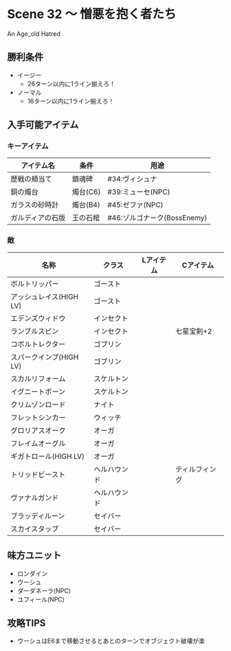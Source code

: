 # Scene 32 ～ 憎悪を抱く者たち  

An Age_old Hatred

## 勝利条件 

- イージー
  - 26ターン以内に1ライン揃えろ！
- ノーマル
  - 16ターン以内に1ライン揃えろ！

## 入手可能アイテム 

### キーアイテム

|アイテム名|条件|用途|
|---|---|---|
|歴戦の頬当て|鎮魂碑|#34:ヴィシュナ|
|銅の燭台|燭台(C6)|#39:ミューセ(NPC)|
|ガラスの砂時計|燭台(B4)|#45:ゼファ(NPC)|
|ガルディアの石版|王の石棺|#46:ゾルゴナーク(BossEnemy)|

### 敵

|名称|クラス|Lアイテム|Cアイテム|
|---|---|---|---|
|ボルトリッパー|ゴースト|||
|アッシュレイス(HIGH LV)|ゴースト|||
|エデンズウィドウ|インセクト|||
|ランブルスピン|インセクト||七星宝剣+2|
|コボルトレクター|ゴブリン|||
|スパークインプ(HIGH LV)|ゴブリン|||
|スカルリフォーム|スケルトン|||
|イグニートボーン|スケルトン|||
|クリムゾンロード|ナイト|||
|フレットシンカー|ウィッチ|||
|グロリアスオーク|オーガ|||
|フレイムオーグル|オーガ|||
|ギガトロール(HIGH LV)|オーガ|||
|トリッドビースト|ヘルハウンド||ティルフィング|
|ヴァナルガンド|ヘルハウンド|||
|ブラッディルーン|セイバー|||
|スカイスタッブ|セイバー|||

## 味方ユニット 

- ロンダイン
- ウーシュ
- ダーダネーラ(NPC)
- ユフィール(NPC)

## 攻略TIPS 

- ウーシュはE6まで移動させるとあとのターンでオブジェクト破壊が楽

